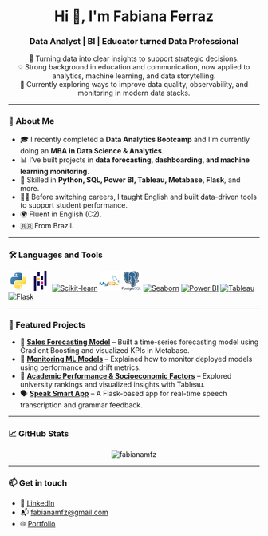 <h1 align="center">Hi 👋, I'm Fabiana Ferraz</h1>
<h3 align="center">Data Analyst | BI | Educator turned Data Professional</h3>

<p align="center">
  🎯 Turning data into clear insights to support strategic decisions. <br>
  💡 Strong background in education and communication, now applied to analytics, machine learning, and data storytelling. <br>
  🧪 Currently exploring ways to improve data quality, observability, and monitoring in modern data stacks. <br>
</p>

---

### 🧠 About Me

- 🎓 I recently completed a **Data Analytics Bootcamp** and I'm currently doing an **MBA in Data Science & Analytics**.
- 📊 I’ve built projects in **data forecasting, dashboarding, and machine learning monitoring**.
- 🧰 Skilled in **Python, SQL, Power BI, Tableau, Metabase, Flask**, and more.
- 👩‍🏫 Before switching careers, I taught English and built data-driven tools to support student performance.
- 🌍 Fluent in English (C2).
- 🇧🇷 From Brazil.

---

### 🛠️ Languages and Tools

<p align="left">
  <a href="https://www.python.org" target="_blank"><img src="https://raw.githubusercontent.com/devicons/devicon/master/icons/python/python-original.svg" width="40" height="40" alt="Python"/></a>
  <a href="https://pandas.pydata.org/" target="_blank"><img src="https://raw.githubusercontent.com/devicons/devicon/2ae2a900d2f041da66e950e4d48052658d850630/icons/pandas/pandas-original.svg" width="40" height="40" alt="Pandas"/></a>
  <a href="https://scikit-learn.org/" target="_blank"><img src="https://upload.wikimedia.org/wikipedia/commons/0/05/Scikit_learn_logo_small.svg" width="40" height="40" alt="Scikit-learn"/></a>
  <a href="https://www.mysql.com/" target="_blank"><img src="https://raw.githubusercontent.com/devicons/devicon/master/icons/mysql/mysql-original-wordmark.svg" width="40" height="40" alt="MySQL"/></a>
  <a href="https://www.postgresql.org/" target="_blank"><img src="https://raw.githubusercontent.com/devicons/devicon/master/icons/postgresql/postgresql-original-wordmark.svg" width="40" height="40" alt="PostgreSQL"/></a>
  <a href="https://seaborn.pydata.org/" target="_blank"><img src="https://seaborn.pydata.org/_images/logo-mark-lightbg.svg" width="40" height="40" alt="Seaborn"/></a>
  <a href="https://powerbi.microsoft.com/" target="_blank"><img src="https://img.icons8.com/color/48/power-bi.png" width="40" height="40" alt="Power BI"/></a>
  <a href="https://www.tableau.com/" target="_blank"><img src="https://upload.wikimedia.org/wikipedia/commons/4/4b/Tableau_Logo.png" width="40" height="40" alt="Tableau"/></a>
  <a href="https://flask.palletsprojects.com/" target="_blank"><img src="https://cdn.worldvectorlogo.com/logos/flask.svg" width="40" height="40" alt="Flask"/></a>
</p>

---

### 📌 Featured Projects

- 🔮 **[Sales Forecasting Model](https://github.com/FabianaMFZ/Sales-Forecasting-with-machine-learning)** – Built a time-series forecasting model using Gradient Boosting and visualized KPIs in Metabase.
- 🧪 **[Monitoring ML Models](https://www.nannyml.com/blog/sales-forecasting-monitoring-workflow)** – Explained how to monitor deployed models using performance and drift metrics.
- 🧠 **[Academic Performance & Socioeconomic Factors](https://public.tableau.com/app/profile/fabiana.marcondes.ferraz/viz/AcademicPerformance_17171028986820/WherearetheTop500UniversitiesintheWorld)** – Explored university rankings and visualized insights with Tableau.
- 🗣️ **[Speak Smart App](https://tabby-dewberry-e1f.notion.site/Speak-Smart-Flask-App-8bebd0f20bbb4791aa77bc5e91b70369)** – A Flask-based app for real-time speech transcription and grammar feedback.

---

### 📈 GitHub Stats

<p align="center">
  <img src="https://github-readme-streak-stats.herokuapp.com/?user=FabianaMFZ" alt="fabianamfz" />
</p>

---

### 📫 Get in touch

- 💼 [LinkedIn](https://www.linkedin.com/in/fabiana-ferraz/)
- 📬 fabianamfz@gmail.com
- 🌐 [Portfolio](https://tabby-dewberry-e1f.notion.site/Data-Science-and-Analytics-Portfolio-cd520fdc06f24777be06b46bddd8be90)


